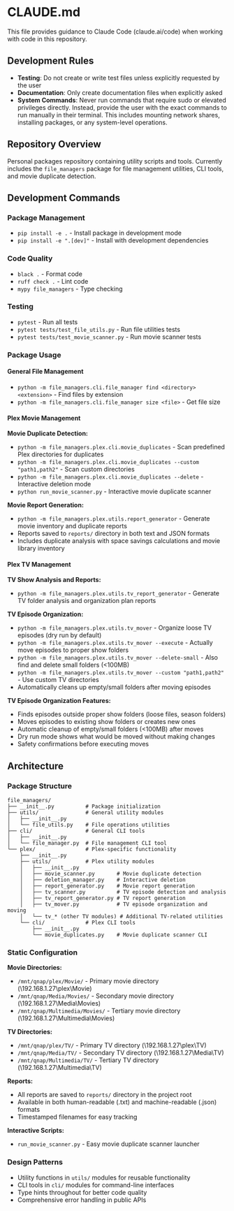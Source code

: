 # CLAUDE.md

This file provides guidance to Claude Code (claude.ai/code) when working with code in this repository.

## Development Rules

- **Testing**: Do not create or write test files unless explicitly requested by the user
- **Documentation**: Only create documentation files when explicitly asked
- **System Commands**: Never run commands that require sudo or elevated privileges directly. Instead, provide the user with the exact commands to run manually in their terminal. This includes mounting network shares, installing packages, or any system-level operations.

## Repository Overview

Personal packages repository containing utility scripts and tools. Currently includes the `file_managers` package for file management utilities, CLI tools, and movie duplicate detection.

## Development Commands

### Package Management
- `pip install -e .` - Install package in development mode
- `pip install -e ".[dev]"` - Install with development dependencies

### Code Quality
- `black .` - Format code
- `ruff check .` - Lint code  
- `mypy file_managers` - Type checking

### Testing
- `pytest` - Run all tests
- `pytest tests/test_file_utils.py` - Run file utilities tests
- `pytest tests/test_movie_scanner.py` - Run movie scanner tests

### Package Usage

#### General File Management
- `python -m file_managers.cli.file_manager find <directory> <extension>` - Find files by extension
- `python -m file_managers.cli.file_manager size <file>` - Get file size

#### Plex Movie Management

**Movie Duplicate Detection:**
- `python -m file_managers.plex.cli.movie_duplicates` - Scan predefined Plex directories for duplicates
- `python -m file_managers.plex.cli.movie_duplicates --custom "path1,path2"` - Scan custom directories
- `python -m file_managers.plex.cli.movie_duplicates --delete` - Interactive deletion mode
- `python run_movie_scanner.py` - Interactive movie duplicate scanner

**Movie Report Generation:**
- `python -m file_managers.plex.utils.report_generator` - Generate movie inventory and duplicate reports
- Reports saved to `reports/` directory in both text and JSON formats
- Includes duplicate analysis with space savings calculations and movie library inventory

#### Plex TV Management

**TV Show Analysis and Reports:**
- `python -m file_managers.plex.utils.tv_report_generator` - Generate TV folder analysis and organization plan reports

**TV Episode Organization:**
- `python -m file_managers.plex.utils.tv_mover` - Organize loose TV episodes (dry run by default)
- `python -m file_managers.plex.utils.tv_mover --execute` - Actually move episodes to proper show folders
- `python -m file_managers.plex.utils.tv_mover --delete-small` - Also find and delete small folders (<100MB)
- `python -m file_managers.plex.utils.tv_mover --custom "path1,path2"` - Use custom TV directories
- Automatically cleans up empty/small folders after moving episodes

**TV Episode Organization Features:**
- Finds episodes outside proper show folders (loose files, season folders)
- Moves episodes to existing show folders or creates new ones
- Automatic cleanup of empty/small folders (<100MB) after moves
- Dry run mode shows what would be moved without making changes
- Safety confirmations before executing moves

## Architecture

### Package Structure
```
file_managers/
├── __init__.py          # Package initialization
├── utils/               # General utility modules
│   ├── __init__.py
│   └── file_utils.py    # File operations utilities
├── cli/                 # General CLI tools
│   ├── __init__.py
│   └── file_manager.py  # File management CLI tool
└── plex/                # Plex-specific functionality
    ├── __init__.py
    ├── utils/           # Plex utility modules
    │   ├── __init__.py
    │   ├── movie_scanner.py       # Movie duplicate detection
    │   ├── deletion_manager.py    # Interactive deletion
    │   ├── report_generator.py    # Movie report generation
    │   ├── tv_scanner.py          # TV episode detection and analysis
    │   ├── tv_report_generator.py # TV report generation
    │   ├── tv_mover.py            # TV episode organization and moving
    │   └── tv_* (other TV modules) # Additional TV-related utilities
    └── cli/             # Plex CLI tools
        ├── __init__.py
        └── movie_duplicates.py    # Movie duplicate scanner CLI
```

### Static Configuration

**Movie Directories:**
- `/mnt/qnap/plex/Movie/` - Primary movie directory (\\192.168.1.27\plex\Movie)
- `/mnt/qnap/Media/Movies/` - Secondary movie directory (\\192.168.1.27\Media\Movies)
- `/mnt/qnap/Multimedia/Movies/` - Tertiary movie directory (\\192.168.1.27\Multimedia\Movies)

**TV Directories:**
- `/mnt/qnap/plex/TV/` - Primary TV directory (\\192.168.1.27\plex\TV)
- `/mnt/qnap/Media/TV/` - Secondary TV directory (\\192.168.1.27\Media\TV)
- `/mnt/qnap/Multimedia/TV/` - Tertiary TV directory (\\192.168.1.27\Multimedia\TV)

**Reports:**
- All reports are saved to `reports/` directory in the project root
- Available in both human-readable (.txt) and machine-readable (.json) formats
- Timestamped filenames for easy tracking

**Interactive Scripts:**
- `run_movie_scanner.py` - Easy movie duplicate scanner launcher

### Design Patterns
- Utility functions in `utils/` modules for reusable functionality
- CLI tools in `cli/` modules for command-line interfaces
- Type hints throughout for better code quality
- Comprehensive error handling in public APIs